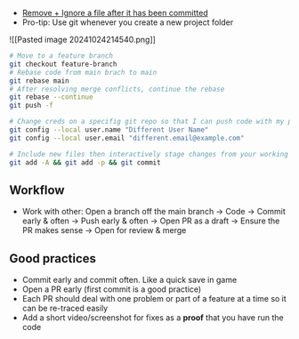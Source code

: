 - [Remove + Ignore a file after it has been committed](https://www.heybooster.ai/insights/how-to-gitignore-after-commit)
- Pro-tip: Use git whenever you create a new project folder

![[Pasted image 20241024214540.png]]

```bash
# Move to a feature branch
git checkout feature-branch
# Rebase code from main brach to main
git rebase main
# After resolving merge conflicts, continue the rebase
git rebase --continue
git push -f

# Change creds on a specifig git repo so that I can push code with my personal creds
git config --local user.name "Different User Name" 
git config --local user.email "different.email@example.com"

# Include new files then interactively stage changes from your working dir
git add -A && git add -p && git commit

```


## Workflow

- Work with other: Open a branch off the main branch → Code → Commit early & often → Push early & often → Open PR as a draft → Ensure the PR makes sense → Open for review & merge

## Good practices

- Commit early and commit often. Like a quick save in game
- Open a PR early (first commit is a good practice)
- Each PR should deal with one problem or part of a feature at a time so it can be re-traced easily
- Add a short video/screenshot for fixes as a **proof** that you have run the code
